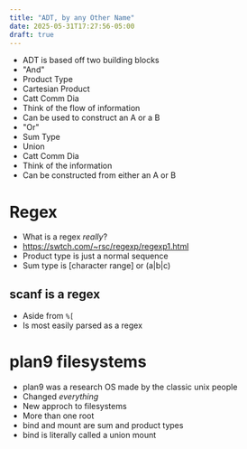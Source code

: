 ```yaml
---
title: "ADT, by any Other Name"
date: 2025-05-31T17:27:56-05:00
draft: true
---
```


* ADT is based off two building blocks
* "And"
 * Product Type
 * Cartesian Product
 * Catt Comm Dia
  * Think of the flow of information
  * Can be used to construct an A or a B
* "Or"
 * Sum Type
 * Union
 * Catt Comm Dia
  * Think of the information
  * Can be constructed from either an A or B

# Regex

* What is a regex *really*?
* https://swtch.com/~rsc/regexp/regexp1.html
* Product type is just a normal sequence
* Sum type is \[character range\] or (a|b|c)

## scanf is a regex

* Aside from `%[`
* Is most easily parsed as a regex

# plan9 filesystems

* plan9 was a research OS made by the classic unix people
* Changed *everything*
* New approch to filesystems
* More than one root
* bind and mount are sum and product types
* bind is literally called a union mount
